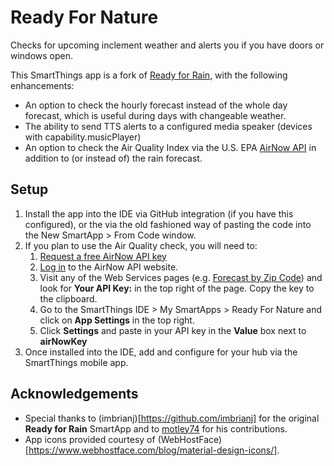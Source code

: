 # Ready For Nature

Checks for upcoming inclement weather and alerts you if you have doors or windows open.

This SmartThings app is a fork of [Ready for Rain](https://github.com/imbrianj/ready_for_rain), with the following enhancements:

* An option to check the hourly forecast instead of the whole day forecast, which is useful during days with changeable weather.
* The ability to send TTS alerts to a configured media speaker (devices with capability.musicPlayer)
* An option to check the Air Quality Index via the U.S. EPA [AirNow API](https://docs.airnowapi.org/) in addition to (or instead of) the rain forecast.

## Setup

1. Install the app into the IDE via GitHub integration (if you have this configured), or the via the old fashioned way of pasting the code into the New SmartApp > From Code window.
2. If you plan to use the Air Quality check, you will need to:
    1. [Request a free AirNow API key](https://docs.airnowapi.org/account/request/)
    2. [Log in](https://docs.airnowapi.org/login) to the AirNow API website.
    3. Visit any of the Web Services pages (e.g. [Forecast by Zip Code](https://docs.airnowapi.org/forecastsbyzip/docs)) and look for **Your API Key:** in the top right of the page. Copy the key to the clipboard.
    4. Go to the SmartThings IDE > My SmartApps > Ready For Nature and click on **App Settings** in the top right.
	5. Click **Settings** and paste in your API key in the **Value** box next to **airNowKey**
3. Once installed into the IDE, add and configure for your hub via the SmartThings mobile app.

## Acknowledgements

* Special thanks to (imbrianj)[https://github.com/imbrianj] for the original **Ready for Rain** SmartApp and to [motley74](https://github.com/motley74) for his contributions.
* App icons provided courtesy of (WebHostFace)[https://www.webhostface.com/blog/material-design-icons/].